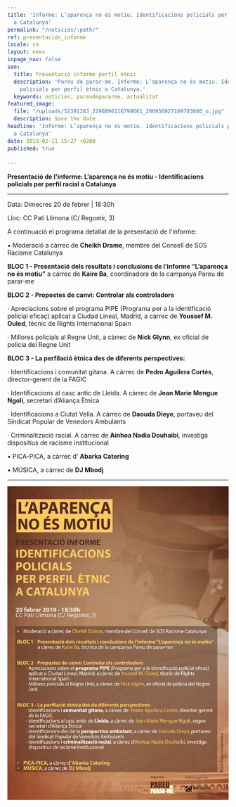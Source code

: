 ```yaml
---
title: 'Informe: L’aparença no és motiu. Identificacions policials per perfil racial
  a Catalunya'
permalink: "/noticies/:path/"
ref: presentación_informe
locale: ca
layout: news
inpage_nav: false
seo:
  title: Presentació informe perfil ètnic
  description: 'Pareu de parar-me. Informe: L’aparença no és motiu. Identificacions
    policials per perfil ètnic a Catalunya.'
  keywords: noticies, pareudepararme, actualitat
featured_image:
  file: "/uploads/52391283_2298896116799661_206956027109703680_o.jpg"
  description: Save the date
headline: 'Informe: L’aparença no és motiu. Identificacions policials per perfil racial
  a Catalunya'
date: 2019-02-11 15:27 +0200
published: true

---
```

**Presentació de l'informe: L’aparença no és motiu - Identificacions policials per perfil racial a Catalunya**

***

Data: Dimecres 20 de febrer | 18:30h

Lloc: CC Pati Llimona (C/ Regomir, 3)

A continuació el programa detallat de la presentació de l'informe:

▪️    Moderació a càrrec de **Cheikh Drame**, membre del Consell de SOS Racisme Catalunya

**BLOC 1 - Presentació dels resultats i conclusions de l’informe “L’aparença no és motiu”** a càrrec de **Kaire Ba**, coordinadora de la campanya Pareu de parar-me

**BLOC 2 - Propostes de canvi: Controlar als controladors**

· Apreciacions sobre el programa PIPE (Programa per a la identificació policial eficaç) aplicat a Ciudad Lineal, Madrid, a càrrec de **Youssef M. Ouled**, tècnic de Rights International Spain

· Millores policials al Regne Unit, a càrrec de **Nick Glynn**, ex oficial de policia del Regne Unit

**BLOC 3 - La perfilació ètnica des de diferents perspectives:**

· Identificacions i comunitat gitana. A càrrec de **Pedro Aguilera Cortés**, director-gerent de la FAGIC

· Identificacions al casc antic de Lleida. A càrrec de **Jean Marie Mengue Ngoli**, secretari d’Aliança Ètnica

· Identificacions a Ciutat Vella. A càrrec de **Daouda Dieye**, portaveu del Sindicat Popular de Venedors Ambulants

· Criminalització racial. A càrrec de **Ainhoa Nadia Douhaibi**, investiga dispositius de racisme institucional

▪️    PICA-PICA, a càrrec d’ **Abarka Catering**

▪️    MÚSICA, a càrrec de **DJ Mbodj**

***

![](/uploads/cartell-petit.jpg)